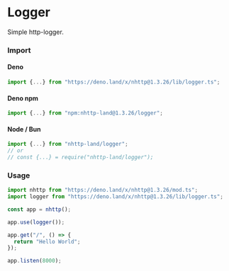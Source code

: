 # Logger
Simple http-logger.

### Import
#### Deno
```ts
import {...} from "https://deno.land/x/nhttp@1.3.26/lib/logger.ts";
```
#### Deno npm
```ts
import {...} from "npm:nhttp-land@1.3.26/logger";
```
#### Node / Bun
```ts
import {...} from "nhttp-land/logger";
// or
// const {...} = require("nhttp-land/logger");
```

### Usage
```ts
import nhttp from "https://deno.land/x/nhttp@1.3.26/mod.ts";
import logger from "https://deno.land/x/nhttp@1.3.26/lib/logger.ts";

const app = nhttp();

app.use(logger());

app.get("/", () => {
  return "Hello World";
});

app.listen(8000);
```